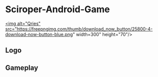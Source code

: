 # Sciroper-Android-Game
<a href="https://www12.zippyshare.com/v/ehjSY47u/file.html"><img alt="Qries" src="https://freepngimg.com/thumb/download_now_button/25800-4-download-now-button-blue.png" width=300" height="70"/></a>
                             
  
  
  
  
## Logo

  
  ## Gameplay
                            

